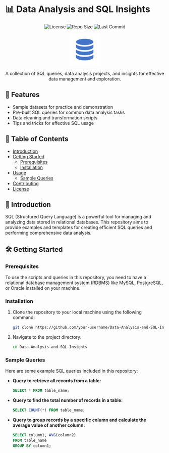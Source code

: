 # 📊 Data Analysis and SQL Insights

<p align="center">
  <img src="https://img.shields.io/badge/License-MIT-green" alt="License">
  <img src="https://img.shields.io/github/repo-size/your-username/Data-Analysis-and-SQL-Insights" alt="Repo Size">
  <img src="https://img.shields.io/github/last-commit/your-username/Data-Analysis-and-SQL-Insights" alt="Last Commit">
</p>

<p align="center">
  <img src="https://raw.githubusercontent.com/github/explore/main/topics/sql/sql.png" alt="SQL" height="100">
</p>

<p align="center">
  A collection of SQL queries, data analysis projects, and insights for effective data management and exploration.
</p>

## 🚀 Features

- Sample datasets for practice and demonstration
- Pre-built SQL queries for common data analysis tasks
- Data cleaning and transformation scripts
- Tips and tricks for effective SQL usage

## 📝 Table of Contents

- [Introduction](#introduction)
- [Getting Started](#getting-started)
  - [Prerequisites](#prerequisites)
  - [Installation](#installation)
- [Usage](#usage)
  - [Sample Queries](#sample-queries)
- [Contributing](#contributing)
- [License](#license)

## 📖 Introduction

SQL (Structured Query Language) is a powerful tool for managing and analyzing data stored in relational databases. This repository aims to provide examples and templates for creating efficient SQL queries and performing comprehensive data analysis.

## 🛠️ Getting Started

### Prerequisites

To use the scripts and queries in this repository, you need to have a relational database management system (RDBMS) like MySQL, PostgreSQL, or Oracle installed on your machine.

### Installation

1. Clone the repository to your local machine using the following command:

   ```sh
   git clone https://github.com/your-username/Data-Analysis-and-SQL-Insights.git
   ```

2. Navigate to the project directory:

   ```sh
   cd Data-Analysis-and-SQL-Insights
   ```

### Sample Queries

Here are some example SQL queries included in this repository:

- **Query to retrieve all records from a table:**

  ```sql
  SELECT * FROM table_name;
  ```

- **Query to find the total number of records in a table:**

  ```sql
  SELECT COUNT(*) FROM table_name;
  ```

- **Query to group records by a specific column and calculate the average value of another column:**

  ```sql
  SELECT column1, AVG(column2)
  FROM table_name
  GROUP BY column1;
  ```

